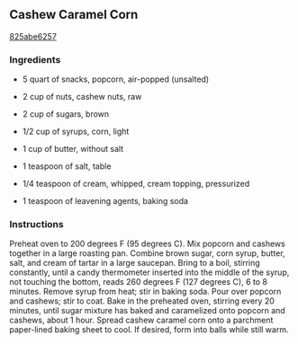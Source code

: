 ## Cashew Caramel Corn

[825abe6257](http://allrecipes.com/recipe/cashew-caramel-corn/)

### Ingredients

 - 5 quart of snacks, popcorn, air-popped (unsalted)

 - 2 cup of nuts, cashew nuts, raw

 - 2 cup of sugars, brown

 - 1/2 cup of syrups, corn, light

 - 1 cup of butter, without salt

 - 1 teaspoon of salt, table

 - 1/4 teaspoon of cream, whipped, cream topping, pressurized

 - 1 teaspoon of leavening agents, baking soda

### Instructions

Preheat oven to 200 degrees F (95 degrees C). Mix popcorn and cashews together in a large roasting pan. Combine brown sugar, corn syrup, butter, salt, and cream of tartar in a large saucepan. Bring to a boil, stirring constantly, until a candy thermometer inserted into the middle of the syrup, not touching the bottom, reads 260 degrees F (127 degrees C), 6 to 8 minutes. Remove syrup from heat; stir in baking soda. Pour over popcorn and cashews; stir to coat. Bake in the preheated oven, stirring every 20 minutes, until sugar mixture has baked and caramelized onto popcorn and cashews, about 1 hour. Spread cashew caramel corn onto a parchment paper-lined baking sheet to cool. If desired, form into balls while still warm.
